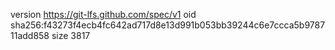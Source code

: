 version https://git-lfs.github.com/spec/v1
oid sha256:f43273f4ecb4fc642ad717d8e13d991b053bb39244c6e7ccca5b978711add858
size 3817
